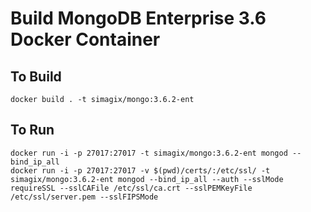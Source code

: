 # Build MongoDB Enterprise 3.6 Docker Container

## To Build
```
docker build . -t simagix/mongo:3.6.2-ent
```

## To Run
```
docker run -i -p 27017:27017 -t simagix/mongo:3.6.2-ent mongod --bind_ip_all
docker run -i -p 27017:27017 -v $(pwd)/certs/:/etc/ssl/ -t simagix/mongo:3.6.2-ent mongod --bind_ip_all --auth --sslMode requireSSL --sslCAFile /etc/ssl/ca.crt --sslPEMKeyFile /etc/ssl/server.pem --sslFIPSMode
```
